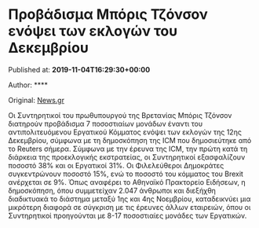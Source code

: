 
# Προβάδισμα Μπόρις Τζόνσον ενόψει των εκλογών του Δεκεμβρίου

Published at: **2019-11-04T16:29:30+00:00**

Author: ****

Original: [News.gr](https://www.news.gr/kosmos/article/2019164/provadisma-boris-tzonson-enopsi-ton-eklogon-tou-dekemvriou.html)

Οι Συντηρητικοί του πρωθυπουργού της Βρετανίας Μπόρις Τζόνσον διατηρούν προβάδισμα 7 ποσοστιαίων μονάδων έναντι του αντιπολιτευόμενου Εργατικού Κόμματος ενόψει των εκλογών της 12ης Δεκεμβρίου, σύμφωνα με τη δημοσκόπηση της ICM που δημοσιεύτηκε από το Reuters σήμερα.
Σύμφωνα με την έρευνα της ICM, την πρώτη κατά τη διάρκεια της προεκλογικής εκστρατείας, οι Συντηρητικοί εξασφαλίζουν ποσοστό 38% και οι Εργατικοί 31%. Οι Φιλελεύθεροι Δημοκράτες συγκεντρώνουν ποσοστό 15%, ενώ το ποσοστό του κόμματος του Brexit ανέρχεται σε 9%.
Όπως αναφέρει το Αθηναϊκό Πρακτορείο Ειδήσεων, η δημοσκόπηση, όπου συμμετείχαν 2.047 άνθρωποι και διεξήχθη διαδικτυακά το διάστημα μεταξύ 1ης και 4ης Νοεμβρίου, καταδεικνύει μια μικρότερη διαφορά σε σύγκριση με τις έρευνες άλλων εταιρειών, όπου οι Συντηρητικοί προηγούνται με 8-17 ποσοστιαίες μονάδες των Εργατικών.
